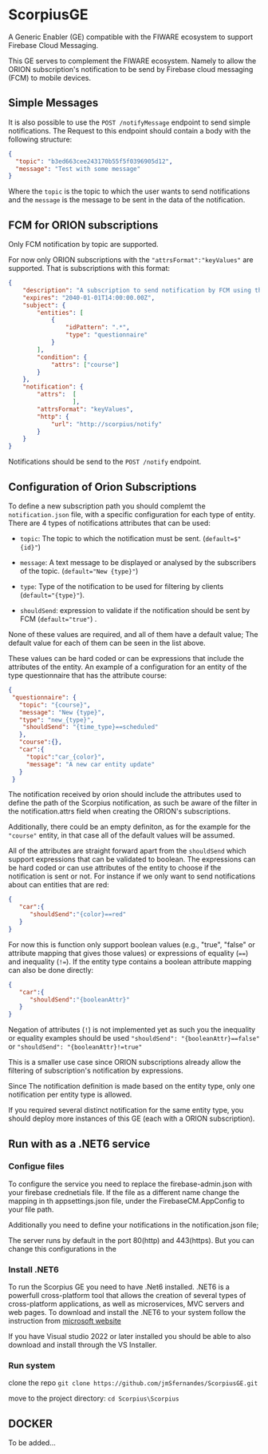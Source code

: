 # ScorpiusGE
A Generic Enabler (GE) compatible with the FIWARE ecosystem to support Firebase Cloud Messaging. 

This GE serves to complement the FIWARE ecosystem. 
Namely to allow the ORION subscription's notification to be send by Firebase cloud messaging (FCM) to mobile devices.


## Simple Messages
It is also possible to use the `POST /notifyMessage` endpoint to send simple notifications.
The Request to this endpoint should contain a body with the following structure:
```JSON
{
  "topic": "b3ed663cee243170b55f5f0396905d12",
  "message": "Test with some message"
}
```
Where the `topic` is the topic to which the user wants to send notifications and the `message` is the message to be sent in the data of the notification.

## FCM for ORION subscriptions

Only FCM notification by topic are supported. 

For now only ORION subscriptions with the `"attrsFormat":"keyValues"` are supported. 
That is subscriptions with this format:
``` JSON
{
    "description": "A subscription to send notification by FCM using the scorpius GE",
    "expires": "2040-01-01T14:00:00.00Z",
    "subject": {
        "entities": [
            {
                "idPattern": ".*",
                "type": "questionnaire"
            }
        ],
        "condition": {
            "attrs": ["course"]
        }
    },
    "notification": {
        "attrs":  [
                  ],
        "attrsFormat": "keyValues",
        "http": {
            "url": "http://scorpius/notify"
        }
    }
}
```

Notifications should be send to the `POST /notify` endpoint.

## Configuration of Orion Subscriptions

To define a new subscription path you should complemt the `notification.json` file, with a specific configuration for each type of entity.
There are 4 types of notifications attributes that can be used: 
* `topic`: The topic to which the notification must be sent. (`default=$"{id}"`)

* `message`: A text message to be displayed or analysed by the subscribers of the topic. (`default="New {type}"`)

* `type`: Type of the notification to be used for filtering by clients (`default="{type}"`).
 
* `shouldSend`: expression to validate if the notification should be sent by FCM (`default="true"`) .

None of these values are required, and all of them have a default value;
The default value for each of them can be seen in the list above.

These values can be hard coded or can be expressions that include the attributes of the entity.
An example of a configuration for an entity of the type questionnaire that has the attribute course:
 ```JSON
 {
  "questionnaire": {
    "topic": "{course}",
    "message": "New {type}",
    "type": "new_{type}",
     "shouldSend": "{time_type}==scheduled"
    },
    "course":{},
    "car":{
      "topic":"car_{color}",
      "message": "A new car entity update"
    }
  }
 ```
The notification received by orion should include the attributes used to define the path of the Scorpius notification, 
as such be aware of the filter in the notification.attrs field  when creating the ORION's subscriptions.

Additionally, there could be an empty definiton, as for the example for the `"course"` entity, in that case all of the default values will be assumed.


All of the attributes are straight forward apart from the `shouldSend` which support expressions that can be validated to boolean.
The expressions can be hard coded or can use attributes of the entity to choose if the notification is sent or not. 
For instance if we only want to send notifications about can entities that are red:
```JSON
{
   "car":{
      "shouldSend":"{color}==red"
   }
}
```
For now this is function only support boolean values (e.g., "true", "false" or attribute mapping that gives those values) 
or expressions of equality (`==`) and inequality (`!=`).
If the entity type contains a boolean attribute mapping can also be done directly:
```JSON
{
   "car":{
      "shouldSend":"{booleanAttr}"
   }
}
```

Negation of attributes (`!`) is not implemented yet as such you the inequality or equality examples should be used `"shouldSend": "{booleanAttr}==false"` or `"shouldSend": "{booleanAttr}!=true"`

This is a smaller use case since ORION subscriptions already allow the filtering of subscription's notification by expressions.

Since The notification definition is made based on the entity type, only one notification per entity type is allowed.

If you required several distinct notification for the same entity type, you should deploy more instances of this GE (each with a ORION subscription). 

## Run with as a .NET6 service

### Configue files
To configure the service you need to replace the firebase-admin.json with your firebase crednetials file.
If the file as a different name change the mapping in th appsettings.json file, under the FirebaseCM.AppConfig to your file path.

Additionally you need to define your notifications in the notification.json file;

The server runs by default in the port 80(http) and 443(https).
But you can change this configurations in the 
### Install .NET6
To run the Scorpius GE you need to have .Net6 installed. 
.NET6 is a powerfull cross-platform tool that allows the creation of several types of cross-platform applications, as well as microservices, MVC servers and web pages.
To download and install the .NET6 to your system follow the instruction from [microsoft website](https://dotnet.microsoft.com/en-us/download/dotnet/6.0) 

If you have Visual studio 2022 or later installed you should be able to also download and install through the VS Installer. 

### Run system
clone the repo
`git clone https://github.com/jmSfernandes/ScorpiusGE.git`

move to the project directory:
`cd Scorpius\Scorpius`



## DOCKER 

To be added... 
